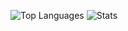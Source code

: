 ![Top Languages](https://github-readme-stats.vercel.app/api?username=Ju1-js&count_private=true&show_icons=true&theme=merko&border_radius=10)
![Stats](https://github-readme-stats.vercel.app/api?username=Ju1-js)
